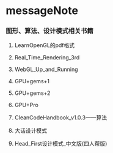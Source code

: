 # messageNote

### 图形、算法、设计模式相关书籍

1. LearnOpenGL的pdf格式
2. Real_Time_Rendering_3rd
2. WebGL_Up_and_Running
3. GPU+gems+1
4. GPU+gems+2
5. GPU+Pro

6. CleanCodeHandbook_v1.0.3——算法

7. 大话设计模式
8. Head_First设计模式_中文版(四人帮版)
